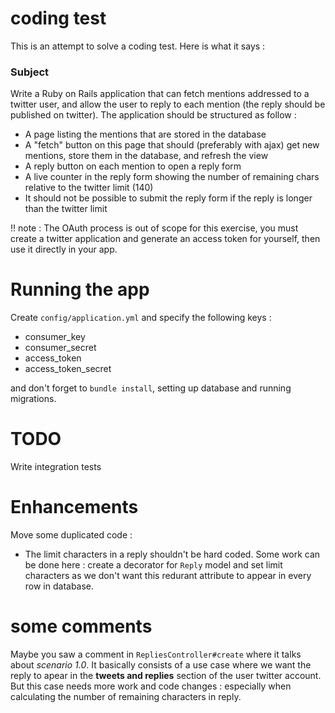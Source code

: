 # coding test

This is an attempt to solve a coding test. Here is what it says :

### Subject

Write a Ruby on Rails application that can fetch  mentions  addressed to a twitter user, and allow the user to  reply  to each mention (the reply should be published on twitter).
The application should be structured as follow :
* A page listing the mentions that are stored in the database
* A "fetch" button on this page that should (preferably with ajax) get new
mentions, store them in the database, and refresh the view
* A reply button on each mention to open a reply form
* A live counter in the reply form showing the number of remaining chars relative
to the twitter limit (140)
* It should not be possible to submit the reply form if the reply is longer than the
twitter limit

!! note : The OAuth process is out of scope for this exercise, you must create a twitter application and generate an access token for yourself, then use it directly in your app.

# Running the app

Create `config/application.yml` and specify the following keys :

* consumer_key
* consumer_secret
* access_token
* access_token_secret

and don't forget to `bundle install`, setting up database and running migrations.

# TODO

Write integration tests

# Enhancements

Move some duplicated code :
* The limit characters in a reply shouldn't be hard coded. Some work can be done here : create a decorator for `Reply` model and set limit characters as we don't want this redurant attribute to appear in every row in database.

# some comments

Maybe you saw a comment in `RepliesController#create` where it talks about *scenario 1.0*. It basically consists of a use case where we want the reply to apear in the **tweets and replies** section of the user twitter account. But this case needs more work and code changes : especially when calculating the number of remaining characters in reply.

